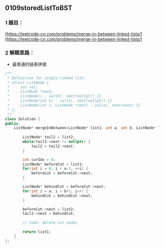 ## 0109storedListToBST

### 1 题目：
[https://leetcode-cn.com/problems/merge-in-between-linked-lists/](https://leetcode-cn.com/problems/merge-in-between-linked-lists/)

### 2 解题思路：

- 最普通的链表拼接
```cpp
/**
 * Definition for singly-linked list.
 * struct ListNode {
 *     int val;
 *     ListNode *next;
 *     ListNode() : val(0), next(nullptr) {}
 *     ListNode(int x) : val(x), next(nullptr) {}
 *     ListNode(int x, ListNode *next) : val(x), next(next) {}
 * };
 */
class Solution {
public:
    ListNode* mergeInBetween(ListNode* list1, int a, int b, ListNode* list2) {
        
        ListNode* tail2 = list2;
        while(tail2->next != nullptr) {
            tail2 = tail2->next;
        }

        int curIdx = 0;
        ListNode* beforeCut = list1;
        for(int i = 0; i < a-1; ++i) {
            beforeCut = beforeCut->next;
        }

        ListNode* behindCut = beforeCut->next;
        for(int i = a; i < b+1; i++) {
            behindCut = behindCut->next;
        }

        beforeCut->next = list2;
        tail2->next = behindCut;
        
        // todo: delete cut nodes
        
        return list1;
    }
};
```